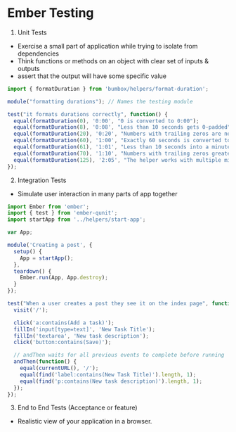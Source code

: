 # Ember Testing

1. Unit Tests
  * Exercise a small part of application while trying to isolate from dependencies
  * Think functions or methods on an object with clear set of inputs & outputs
  * assert that the output will have some specific value

```javascript
import { formatDuration } from 'bumbox/helpers/format-duration';

module("formatting durations"); // Names the testing module

test("it formats durations correctly", function() {
  equal(formatDuration(0), '0:00', "0 is converted to 0:00");
  equal(formatDuration(8), '0:08', "Less than 10 seconds gets 0-padded");
  equal(formatDuration(20), '0:20', "Numbers with trailing zeros are not truncated");
  equal(formatDuration(60), '1:00', "Exactly 60 seconds is converted to 1:00");
  equal(formatDuration(61), '1:01', "Less than 10 seconds into a minute gets 0-padded");
  equal(formatDuration(70), '1:10', "Numbers with trailing zeros greater than one minute are not truncated");
  equal(formatDuration(125), '2:05', "The helper works with multiple minutes");
});
```

2. Integration Tests
  * Simulate user interaction in many parts of app together

```javascript
import Ember from 'ember';
import { test } from 'ember-qunit';
import startApp from '../helpers/start-app';

var App;

module('Creating a post', {
  setup() {
    App = startApp();
  },
  teardown() {
    Ember.run(App, App.destroy);
  }
});

test("When a user creates a post they see it on the index page", function() {
  visit('/');

  click('a:contains(Add a task)');
  fillIn('input[type=text]', 'New Task Title');
  fillIn('textarea', 'New task description');
  click('button:contains(Save)');

  // andThen waits for all previous events to complete before running
  andThen(function() {
    equal(currentURL(), '/');
    equal(find('label:contains(New Task Title)').length, 1);
    equal(find('p:contains(New task description)').length, 1);
  });
});
```

3. End to End Tests (Acceptance or feature)
  * Realistic view of your application in a browser.
